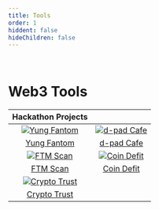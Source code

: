 ```yaml
---
title: Tools
order: 1
hiddent: false
hideChildren: false
---
```


&nbsp;
# Web3 Tools

| Hackathon Projects | |
| :-----------: | :-----------: |
|[![Yung Fantom](/static/images/project-showcase/banners/yung-fantom.png)](/docs/project-showcase/tools/yung-fantom/) | [![d-pad Cafe](/static/images/project-showcase/banners/dpad-cafe.png)](/docs/project-showcase/tools/dpad-cafe/)|
|[Yung Fantom](/docs/project-showcase/tools/yung-fantom/) |[d-pad Cafe](/docs/project-showcase/tools/dpad-cafe/) |
|[![FTM Scan](/static/images/project-showcase/banners/ftm-scan.png)](/docs/project-showcase/tools/ftm-scan/) | [![Coin Defit](/static/images/project-showcase/banners/coin-defit.png)](/docs/project-showcase/tools/coindefit/)|
|[FTM Scan](/docs/project-showcase/tools/ftm-scan/)|[Coin Defit](/docs/project-showcase/tools/coindefit/) |
|[![Crypto Trust](/static/images/project-showcase/banners/Crypto-Trust.png)](/docs/project-showcase/tools/crypto-trust/)| |
|[Crypto Trust](/docs/project-showcase/tools/crypto-trust/)| |

